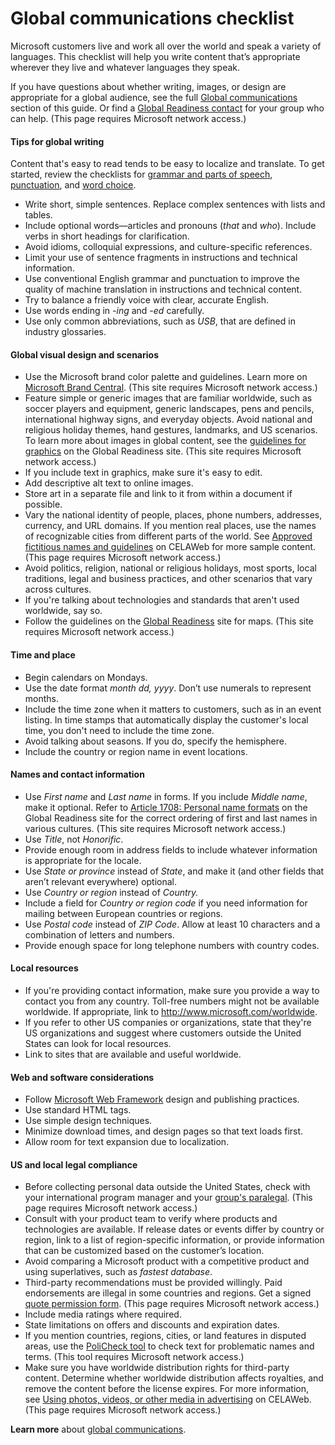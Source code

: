 # Global communications checklist

Microsoft
customers live and work all over the world and speak a variety of
languages. This checklist will help you write content that’s appropriate
wherever they live and whatever languages they speak. 

If you have questions about whether writing, images, or design are appropriate for a global audience, see the full [Global communications](/style-guide/global-communications/) section of this guide. Or find a [Global Readiness contact](https://microsoft.sharepoint.com/teams/celaGlobalReadiness/Pages/Contact-Us.aspx) for your group who can help. (This page requires Microsoft network access.)

#### Tips for global writing 

Content that's easy to read tends to be easy to localize and translate. To get started, review the checklists for [grammar and parts of speech](/style-guide/checklists/grammar-parts-of-speech-checklist), [punctuation](/style-guide/checklists/punctuation-checklist), and [word choice](/style-guide/word-choice/). 

  - Write short, simple sentences. Replace complex sentences with lists and tables. 
  - Include optional words—articles and pronouns (*that* and *who*). Include verbs in short headings for clarification.
  - Avoid idioms, colloquial expressions, and culture-specific references.
  - Limit your use of sentence fragments in instructions and technical information. 
  - Use
    conventional English grammar and punctuation to improve the quality of
    machine translation in instructions and technical content. 
  - Try to balance a friendly voice with clear, accurate English. 
  - Use words ending in *-ing* and *-ed* carefully. 
  - Use only common abbreviations, such as *USB*, that are defined in industry glossaries. 

#### Global visual design and scenarios 

  - Use the Microsoft brand color palette and guidelines. Learn more on [Microsoft Brand Central](https://microsoft.sharepoint.com/teams/BrandCentral/Pages/The-Microsoft-brand-Core-elements-Color.aspx "Brand Central website"). (This site requires Microsoft network access.)
  - Feature
    simple or generic images that are familiar worldwide, such as soccer
    players and equipment, generic landscapes, pens and pencils,
    international highway signs, and everyday objects. Avoid national and
    religious holiday themes, hand gestures, landmarks, and US
    scenarios. To learn more about images in global content, see the [guidelines for graphics](https://microsoft.sharepoint.com/teams/celaGlobalReadiness/Pages/GuidelinesforGraphics.aspx) on the Global Readiness site. (This site requires Microsoft network access.)
  - If you include text in graphics, make sure it's easy to edit. 
  - Add descriptive alt text to online images. 
  - Store art in a separate file and link to it from within a document if possible. 
  - Vary
    the national identity of people, places, phone numbers, addresses,
    currency, and URL domains. If you mention real places, use the names of
    recognizable cities from different parts of the world. See [Approved fictitious names and guidelines](https://microsoft.sharepoint.com/sites/LCAWeb/Home/Copyrights-Trademarks-and-Patents/Trademarks/Fictitious-Names) on CELAWeb for more sample content. (This page requires Microsoft network access.)
  - Avoid
    politics, religion, national or religious holidays, most sports, local
    traditions, legal and business practices, and other scenarios that vary
    across cultures. 
  - If you're talking about technologies and standards that aren't used worldwide, say so. 
  - Follow the guidelines on the [Global Readiness](https://microsoft.sharepoint.com/teams/celaGlobalReadiness/Pages/GuidelinesforGraphics.aspx#maps-globes) site for maps. (This site requires Microsoft network access.)

#### Time and place 

  - Begin calendars on Mondays. 
  - Use the date format *month dd, yyyy*. Don’t use numerals to represent months. 
  - Include the time zone when it matters to customers, such as in an event listing. In time stamps that automatically display the customer's local time, you don't need to include the time zone.
  - Avoid talking about seasons. If you do, specify the hemisphere. 
  - Include the country or region name in event locations. 

#### Names and contact information

  - Use *First name* and *Last name* in forms. If you include *Middle name*, make it optional. Refer to [Article 1708: Personal name formats](https://microsoft.sharepoint.com/teams/celaGlobalReadiness/KBLibrary/1708.docx?web=1 "GPWeb KB article")
    on the Global Readiness site for the correct ordering of first and last
    names in various cultures. (This site requires Microsoft network
    access.)
  - Use *Title*, not *Honorific*. 
  - Provide enough room in address fields to include whatever information is appropriate for the locale. 
  - Use *State* *or* *province* instead of *State*, and make it (and other fields that aren’t relevant everywhere) optional. 
  - Use *Country or region* instead of *Country.* 
  - Include a field for *Country or region code* if you need information for mailing between European countries or regions.
  - Use *Postal code* instead of *ZIP* *Code*. Allow at least 10 characters and a combination of letters and numbers. 
  - Provide enough space for long telephone numbers with country codes. 

#### Local resources 

  - If
    you're providing contact information, make sure you provide a way to
    contact you from any country. Toll-free numbers might not be available
    worldwide. If appropriate, link to <http://www.microsoft.com/worldwide>. 
  - If
    you refer to other US companies or organizations, state that they're US
    organizations and suggest where customers outside the United States can
    look for local resources. 
  - Link to sites that are available and useful worldwide. 

#### Web and software considerations 

  - Follow [Microsoft Web Framework](http://www.getmwf.com/) design and publishing practices.
  - Use standard HTML tags. 
  - Use simple design techniques. 
  - Minimize download times, and design pages so that text loads first. 
  - Allow room for text expansion due to localization.

#### US and local legal compliance

  - Before
    collecting personal data outside the United States, check
    with your international program manager and your [group's paralegal](https://microsoft.sharepoint.com/sites/lcaweb/Pages/Applications/LegalContact.aspx). (This page requires Microsoft network access.)
  - Consult
    with your product team to verify where products and technologies are
    available. If release dates or events differ by country or region, link
    to a list of region-specific information, or provide information that
    can be customized based on the customer’s location.
  - Avoid comparing a Microsoft product with a competitive product and using superlatives, such as *fastest database*. 
  - Third-party
    recommendations must be provided willingly. Paid endorsements are
    illegal in some countries and regions. Get a signed [](https://microsoft.sharepoint.com/sites/LCAWebAuthoring/LSWDocuments/Quote_Permission_Form_Marketing.doc?d=wb65038057ef041d7b5375f9db989fd0a&Source=https%3A%2F%2Fmicrosoft%2Esharepoint%2Ecom%2Fsites%2FLCAWebAuthoring%2FLSWDocuments%2FForms%2FAllItems%2Easpx%3FInitialTabId%3DRibbon%252ERead%26VisibilityContext%3DWSSTabPersistence%23InplviewHash1adbcfb2%2D6303%2D44d4%2D8b6d%2D6e5d0d3e7dfb%3DInitialTabId%253DRibbon%25252ERead%2DVisibilityContext%253DWSSTabPersistence%2DSortField%253DModified%2DSortDir%253DDesc)[quote permission form](https://microsoft.sharepoint.com/sites/LCAWebAuthoring/LSWDocuments/Quote_Permission_Form_Marketing.doc?d=wb65038057ef041d7b5375f9db989fd0a&Source=https%3A%2F%2Fmicrosoft%2Esharepoint%2Ecom%2Fsites%2FLCAWebAuthoring%2FLSWDocuments%2FForms%2FAllItems%2Easpx%3FInitialTabId%3DRibbon%252ERead%26VisibilityContext%3DWSSTabPersistence%23InplviewHash1adbcfb2%2D6303%2D44d4%2D8b6d%2D6e5d0d3e7dfb%3DInitialTabId%253DRibbon%25252ERead%2DVisibilityContext%253DWSSTabPersistence%2DSortField%253DModified%2DSortDir%253DDesc). (This page requires Microsoft network access.)
  - Include media ratings where required. 
  - State limitations on offers and discounts and expiration dates. 
  - If you mention countries, regions, cities, or land features in disputed areas, use the [PoliCheck tool](https://microsoft.sharepoint.com/teams/celaGlobalReadiness/Pages/PoliCheck.aspx) to check text for problematic names and terms. (This tool requires Microsoft network access.)
  - Make
    sure you have worldwide distribution rights for third-party content.
    Determine whether worldwide distribution affects royalties, and remove
    the content before the license expires. For more information, see [Using photos, videos, or other media in advertising](https://microsoft.sharepoint.com/sites/LCAWeb/Home/Marketing/Marketing-and-Advertising-Content/Photos-and-Other-Media) on CELAWeb. (This page requires Microsoft network access.)

**Learn more** about [global communications](/style-guide/global-communications/). 
